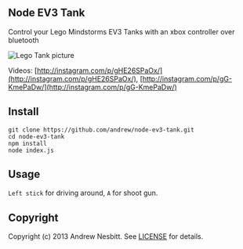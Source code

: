 ## Node EV3 Tank

Control your Lego Mindstorms EV3 Tanks with an xbox controller over bluetooth

![Lego Tank picture](http://iphotos-f.ak.fbcdn.net/hphotos-ak-prn/1173152_423782574411981_310850777_n.jpg)

Videos: [http://instagram.com/p/gHE26SPaOx/](http://instagram.com/p/gHE26SPaOx/), [http://instagram.com/p/gG-KmePaDw/](http://instagram.com/p/gG-KmePaDw/)

## Install

    git clone https://github.com/andrew/node-ev3-tank.git
    cd node-ev3-tank
    npm install
    node index.js

## Usage

`Left stick` for driving around, `A` for shoot gun.

## Copyright

Copyright (c) 2013 Andrew Nesbitt. See [LICENSE](https://github.com/andrew/node-ev3-tank/blob/master/LICENSE) for details.
